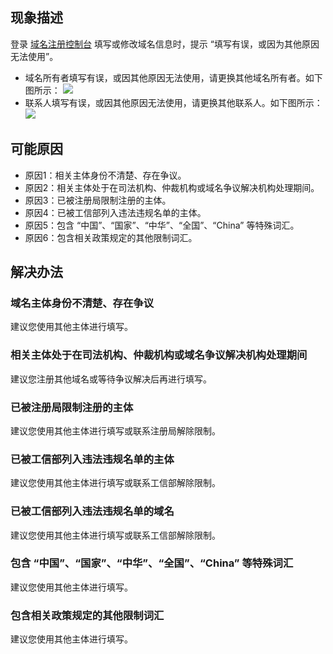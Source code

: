 
## 现象描述
登录 [域名注册控制台](https://console.cloud.tencent.com/domain) 填写或修改域名信息时，提示 “填写有误，或因为其他原因无法使用”。
- 域名所有者填写有误，或因其他原因无法使用，请更换其他域名所有者。如下图所示：
![](https://main.qcloudimg.com/raw/22bed4c7880a24acef7d56fbcbe97f6d.png)
- 联系人填写有误，或因其他原因无法使用，请更换其他联系人。如下图所示：
![](https://main.qcloudimg.com/raw/69e1df52cfe1df1ec53c1a360589a216.png)

## 可能原因
- 原因1：相关主体身份不清楚、存在争议。
- 原因2：相关主体处于在司法机构、仲裁机构或域名争议解决机构处理期间。
- 原因3：已被注册局限制注册的主体。
- 原因4：已被工信部列入违法违规名单的主体。
- 原因5：包含 “中国”、“国家”、“中华”、“全国”、“China” 等特殊词汇。
- 原因6：包含相关政策规定的其他限制词汇。


## 解决办法
### 域名主体身份不清楚、存在争议
建议您使用其他主体进行填写。

### 相关主体处于在司法机构、仲裁机构或域名争议解决机构处理期间
建议您注册其他域名或等待争议解决后再进行填写。

### 已被注册局限制注册的主体
建议您使用其他主体进行填写或联系注册局解除限制。

### 已被工信部列入违法违规名单的主体
建议您使用其他主体进行填写或联系工信部解除限制。

### 已被工信部列入违法违规名单的域名
建议您使用其他主体进行填写或联系工信部解除限制。

### 包含 “中国”、“国家”、“中华”、“全国”、“China” 等特殊词汇
建议您使用其他主体进行填写。

### 包含相关政策规定的其他限制词汇
建议您使用其他主体进行填写。


